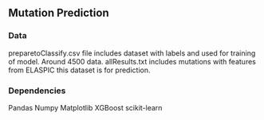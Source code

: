 ## Mutation Prediction

### Data
preparetoClassify.csv file includes dataset with labels and used for training of model. Around 4500 data.
allResults.txt includes mutations with features from ELASPIC this dataset is for prediction.

### Dependencies
Pandas
Numpy
Matplotlib
XGBoost
scikit-learn
